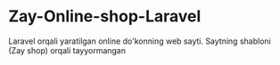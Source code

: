 # Zay-Online-shop-Laravel
Laravel orqali yaratilgan online do'konning web sayti. Saytning shabloni (Zay shop) orqali tayyormangan

